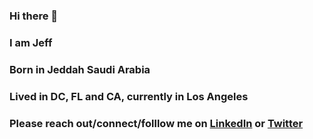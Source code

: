 ### Hi there 👋
### I am Jeff
### Born in Jeddah Saudi Arabia
### Lived in DC, FL and CA, currently in Los Angeles
### Please reach out/connect/folllow me on [LinkedIn](https://www.linkedin.com/in/jeff-kelsey-9098b012) or [Twitter](https://www.twitter.com/jeffkelsey)

<!--
**jeffkelsey/jeffkelsey** is a ✨ _special_ ✨ repository because its `README.md` (this file) appears on your GitHub profile.

Here are some ideas to get you started:

- 🔭 I’m currently working on ...
- 🌱 I’m currently learning ...
- 👯 I’m looking to collaborate on ...
- 🤔 I’m looking for help with ...
- 💬 Ask me about ...
- 📫 How to reach me: ...
- 😄 Pronouns: ...
- ⚡ Fun fact: ...
-->
